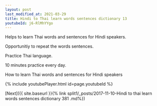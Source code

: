 ```yaml
---
layout: post
last_modified_at: 2021-03-29
title: Hindi to Thai learn words sentences dictionary 13 
youtubeId: j6-RlMhYYgo
---
```

 
 
Helps to learn Thai words and sentences for Hindi speakers.

Opportunitiy to repeat the words sentences. 

Practice Thai language. 
 
10 minutes practice every day. 
 
How to learn Thai words and sentences for Hindi speakers 
 
{% include youtubePlayer.html id=page.youtubeId %}
 
 
[Next]({{ site.baseurl }}{% link  split1/_posts/2017-11-10-Hindi to thai learn words sentences dictionary 381 .md%})
 
